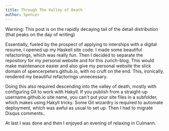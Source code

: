 ```yaml
---
title: Through The Valley of Death
author: Spencer
---
```


Warning: This post is on the rapidly decaying tail of the detail distribution (that peaks on the day of writing)

Essentially, fueled by the prospect of applying to interships with a digital resume, I opened up my Haskell site code. I made some beautiful refactorings, which was really fun. Then I decided to separate the repository for my personal website and for this zurich-blog. This would make maintenance easier and also give my personal website the slick domain of spencerpeters.github.io, with no cruft on the end. This, ironically, rendered my beautiful refactorings unnecessary.

Doing this also required descending into the valley of death, mostly with configuring Git to work with Hakyll. If you publish from a straight-up username.github.io site name, you can't put your site files in a subfolder, which makes using Hakyll tricky. Some Git wizardry is required to automate deployment, which was awful as usual to set up. Then I had to migrate Disqus comments..

At last I was done and then I enjoyed an evening of relaxing in Culmann.
